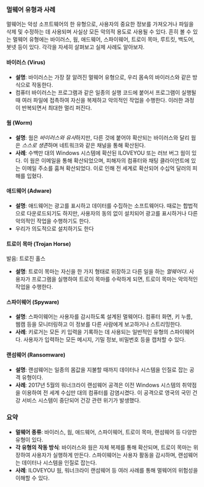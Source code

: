 ### 멀웨어 유형과 사례

멀웨어는 악성 소프트웨어의 한 유형으로, 사용자의 중요한 정보를 가져오거나 파일을 삭제 및 수정하는 데 사용되며 사실상 모든 악의적 용도로 사용될 수 있다. 흔히 볼 수 있는 멀웨어 유형에는 바이러스, 웜, 애드웨어, 스파이웨어, 트로이 목마, 루트킷, 백도어, 봇넷 등이 있다. 각각을 자세히 살펴보고 실제 사례도 알아보자.

#### 바이러스 (Virus)
- **설명**: 바이러스는 가장 잘 알려진 멀웨어 유형으로, 우리 몸속의 바이러스와 같은 방식으로 작동한다. 
- 컴퓨터 바이러스는 프로그램과 같은 일종의 실행 코드에 붙어서 프로그램이 실행될 때 여러 파일에 접촉하여 자신을 복제하고 악의적인 작업을 수행한다. 이러한 과정이 반복되면서 최대한 멀리 퍼진다.

#### 웜 (Worm)
- **설명**: 웜은 *바이러스와 유사*하지만, 다른 것에 붙어야 확산되는 바이러스와 달리 웜은 *스스로 생존*하며 네트워크와 같은 채널을 통해 확산된다.
- **사례**: 수백만 대의 Windows 시스템에 확산된 ILOVEYOU 또는 러브 버그 웜이 있다. 이 웜은 이메일을 통해 확산되었으며, 피해자의 컴퓨터와 채팅 클라이언트에 있는 이메일 주소를 훔쳐 확산되었다. 이로 인해 전 세계로 확산되어 수십억 달러의 피해를 입혔다.

#### 애드웨어 (Adware)
- **설명**: 애드웨어는 광고를 표시하고 데이터를 수집하는 소프트웨어다. 때로는 합법적으로 다운로드되기도 하지만, 사용자의 동의 없이 설치되어 광고를 표시하거나 다른 악의적인 작업을 수행하기도 한다.
- 우리가 의도적으로 설치하기도 한다

#### 트로이 목마 (Trojan Horse)
발음: 트로진 홀스
- **설명**: 트로이 목마는 자신을 한 가지 형태로 위장하고 다른 일을 하는 *멀웨어다*. 사용자가 프로그램을 실행하여 트로이 목마를 수락하게 되면, 트로이 목마는 악의적인 작업을 수행한다.

#### 스파이웨어 (Spyware)
- **설명**: 스파이웨어는 사용자를 감시하도록 설계된 멀웨어다. 컴퓨터 화면, 키 누름, 웹캠 등을 모니터링하고 이 정보를 다른 사람에게 보고하거나 스트리밍한다.
- **사례**: 키로거는 모든 키 입력을 기록하는 데 사용되는 일반적인 유형의 스파이웨어다. 사용자가 입력하는 모든 메시지, 기밀 정보, 비밀번호 등을 캡처할 수 있다.

#### 랜섬웨어 (Ransomware)
- **설명**: 랜섬웨어는 일종의 몸값을 지불할 때까지 데이터나 시스템을 인질로 잡는 공격 유형이다.
- **사례**: 2017년 5월의 워너크라이 랜섬웨어 공격은 이전 Windows 시스템의 취약점을 이용하여 전 세계 수십만 대의 컴퓨터를 감염시켰다. 이 공격으로 영국의 국민 건강 서비스 시스템이 중단되어 건강 관련 위기가 발생했다.

### 요약
- **멀웨어 종류**: 바이러스, 웜, 애드웨어, 스파이웨어, 트로이 목마, 랜섬웨어 등 다양한 유형이 있다.
- **각 유형의 작동 방식**: 바이러스와 웜은 자체 복제를 통해 확산되며, 트로이 목마는 위장하여 사용자가 실행하게 만든다. 스파이웨어는 사용자 활동을 감시하며, 랜섬웨어는 데이터나 시스템을 인질로 잡는다.
- **사례**: ILOVEYOU 웜, 워너크라이 랜섬웨어 등 여러 사례를 통해 멀웨어의 위험성을 이해할 수 있다.